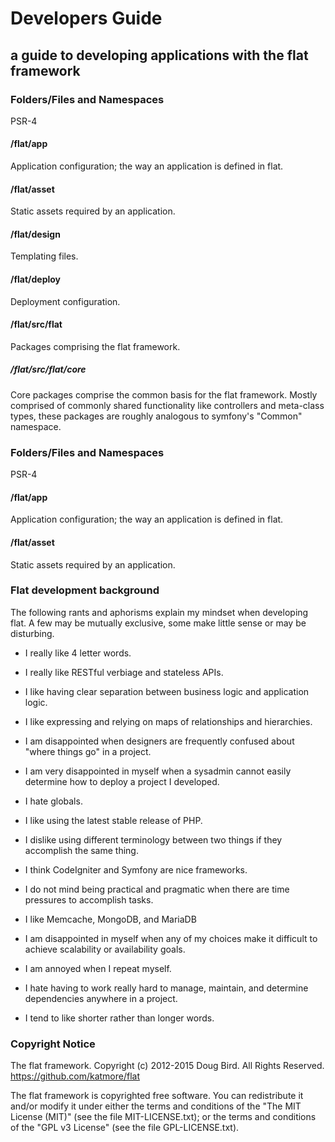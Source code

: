 # Developers Guide
## a guide to developing applications with the flat framework

### Folders/Files and Namespaces
PSR-4

#### /flat/app
Application configuration; the way an application is defined in flat.

#### /flat/asset
Static assets required by an application.

#### /flat/design
Templating files.

#### /flat/deploy
Deployment configuration. 

#### /flat/src/flat
Packages comprising the flat framework.

##### /flat/src/flat/core
Core packages comprise the common basis for the flat framework.
Mostly comprised of commonly shared functionality like controllers and meta-class types, 
these packages are roughly analogous to symfony's "Common" namespace.

### Folders/Files and Namespaces
PSR-4

#### /flat/app
Application configuration; the way an application is defined in flat.

#### /flat/asset
Static assets required by an application.

### Flat development background
The following rants and aphorisms explain my mindset when developing flat.
A few may be mutually exclusive, some make little sense or may be disturbing.

* I really like 4 letter words.

* I really like RESTful verbiage and stateless APIs.

* I like having clear separation between business logic and application logic.

* I like expressing and relying on maps of relationships and hierarchies.

* I am disappointed when designers are frequently confused about "where things go" in a project. 

* I am very disappointed in myself when a sysadmin cannot easily determine how to deploy a project I developed.

* I hate globals.

* I like using the latest stable release of PHP.

* I dislike using different terminology between two things if they accomplish the same thing.

* I think CodeIgniter and Symfony are nice frameworks.

* I do not mind being practical and pragmatic when there are time pressures to accomplish tasks.

* I like Memcache, MongoDB, and MariaDB 

* I am disappointed in myself when any of my choices make it difficult to achieve scalability or availability goals.

* I am annoyed when I repeat myself.

* I hate having to work really hard to manage, maintain, and determine dependencies anywhere in a project.

* I tend to like shorter rather than longer words.

### Copyright Notice
The flat framework. 
Copyright (c) 2012-2015 Doug Bird. All Rights Reserved.
https://github.com/katmore/flat

The flat framework is copyrighted free software.
You can redistribute it and/or modify it under either the terms and conditions of the
"The MIT License (MIT)" (see the file MIT-LICENSE.txt); or the terms and conditions
of the "GPL v3 License" (see the file GPL-LICENSE.txt).
